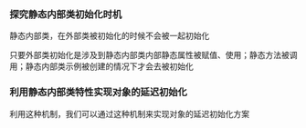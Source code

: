 ### 探究静态内部类初始化时机

静态内部类，在外部类被初始化的时候不会被一起初始化

只要外部类初始化是涉及到静态内部类内部静态属性被赋值、使用；静态方法被调用；静态内部类示例被创建的情况下才会去被初始化

### 利用静态内部类特性实现对象的延迟初始化
利用这种机制，我们可以通过这种机制来实现对象的延迟初始化方案
